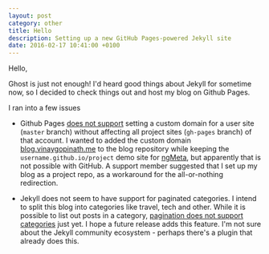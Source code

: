 ```yaml
---
layout: post
category: other
title: Hello
description: Setting up a new GitHub Pages-powered Jekyll site
date: 2016-02-17 10:41:00 +0100
---
```


Hello,

Ghost is just not enough! I'd heard good things about Jekyll for sometime now, so I decided to check things out and host my blog on Github Pages.

I ran into a few issues

- Github Pages [does not support](https://github.com/isaacs/github/issues/547) setting a custom domain for a user site (`master` branch) without affecting all project sites (`gh-pages` branch) of that account. I wanted to added the custom domain [blog.vinaygopinath.me](http://blog.vinaygopinath.me) to the blog repository while keeping the `username.github.io/project` demo site for [ngMeta](https://github.com/vinaygopinath/ngMeta), but apparently that is not possible with GitHub. A support member suggested that I set up my blog as a project repo, as a workaround for the all-or-nothing redirection.

- Jekyll does not seem to have support for paginated categories. I intend to split this blog into categories like travel, tech and other. While it is possible to list out posts in a category, [pagination does not support categories](http://jekyllrb.com/docs/pagination/) just yet. I hope a future release adds this feature. I'm not sure about the Jekyll community ecosystem - perhaps there's a plugin that already does this.

